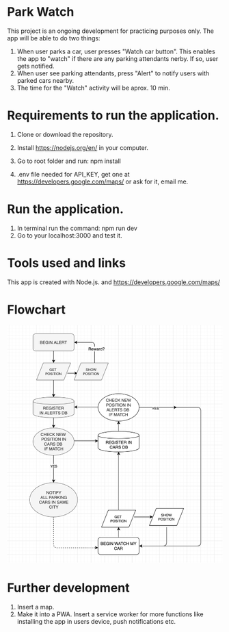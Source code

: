 # Park Watch

This project is an ongoing development for practicing purposes only. 
The app will be able to do two things: 

1. When user parks a car, user presses "Watch car button". This enables the app to "watch" if there are any parking attendants nerby. If so, user gets notified. 
2. When user see parking attendants, press "Alert" to notify users with parked cars nearby. 
3. The time for the "Watch" activity will be aprox. 10 min. 

# Requirements to run the application.

1. Clone or download the repository. 

2. Install https://nodejs.org/en/ in your computer. 

3. Go to root folder and run: npm install 

4. .env file needed for API_KEY, get one at https://developers.google.com/maps/ or ask for it, email me. 


# Run the application.

1. In terminal run the command: npm run dev
2. Go to your localhost:3000 and test it. 

# Tools used and links
 
This app is created with Node.js. and https://developers.google.com/maps/


# Flowchart

<img src="public/images/parking-watch-flowchart.png" alt="Flowchart for the application Parking watch" />

# Further development 
1. Insert a map.
2. Make it into a PWA. Insert a service worker for more functions like installing the app in users device, push notifications etc.
